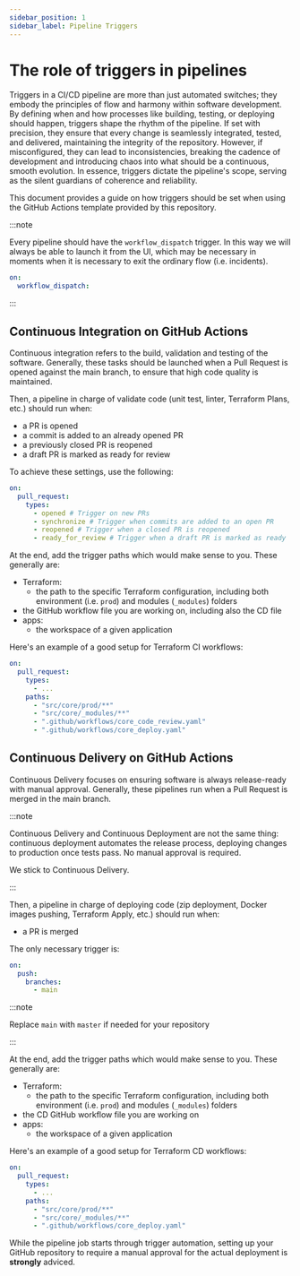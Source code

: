 ```yaml
---
sidebar_position: 1
sidebar_label: Pipeline Triggers
---
```


# The role of triggers in pipelines

Triggers in a CI/CD pipeline are more than just automated switches; they embody
the principles of flow and harmony within software development. By defining when
and how processes like building, testing, or deploying should happen, triggers
shape the rhythm of the pipeline. If set with precision, they ensure that every
change is seamlessly integrated, tested, and delivered, maintaining the
integrity of the repository. However, if misconfigured, they can lead to
inconsistencies, breaking the cadence of development and introducing chaos into
what should be a continuous, smooth evolution. In essence, triggers dictate the
pipeline's scope, serving as the silent guardians of coherence and reliability.

This document provides a guide on how triggers should be set when using the
GitHub Actions template provided by this repository.

:::note

Every pipeline should have the `workflow_dispatch` trigger. In this way we will
always be able to launch it from the UI, which may be necessary in moments when
it is necessary to exit the ordinary flow (i.e. incidents).

```yaml
on:
  workflow_dispatch:
```

:::

## Continuous Integration on GitHub Actions

Continuous integration refers to the build, validation and testing of the
software. Generally, these tasks should be launched when a Pull Request is
opened against the main branch, to ensure that high code quality is maintained.

Then, a pipeline in charge of validate code (unit test, linter, Terraform Plans,
etc.) should run when:

- a PR is opened
- a commit is added to an already opened PR
- a previously closed PR is reopened
- a draft PR is marked as ready for review

To achieve these settings, use the following:

```yaml
on:
  pull_request:
    types:
      - opened # Trigger on new PRs
      - synchronize # Trigger when commits are added to an open PR
      - reopened # Trigger when a closed PR is reopened
      - ready_for_review # Trigger when a draft PR is marked as ready
```

At the end, add the trigger paths which would make sense to you. These generally
are:

- Terraform:
  - the path to the specific Terraform configuration, including both environment
    (i.e. `prod`) and modules (`_modules`) folders
- the GitHub workflow file you are working on, including also the CD file
- apps:
  - the workspace of a given application

Here's an example of a good setup for Terraform CI workflows:

```yaml
on:
  pull_request:
    types:
      - ...
    paths:
      - "src/core/prod/**"
      - "src/core/_modules/**"
      - ".github/workflows/core_code_review.yaml"
      - ".github/workflows/core_deploy.yaml"
```

## Continuous Delivery on GitHub Actions

Continuous Delivery focuses on ensuring software is always release-ready with
manual approval. Generally, these pipelines run when a Pull Request is merged in
the main branch.

:::note

Continuous Delivery and Continuous Deployment are not the same thing: continuous
deployment automates the release process, deploying changes to production once
tests pass. No manual approval is required.

We stick to Continuous Delivery.

:::

Then, a pipeline in charge of deploying code (zip deployment, Docker images
pushing, Terraform Apply, etc.) should run when:

- a PR is merged

The only necessary trigger is:

```yaml
on:
  push:
    branches:
      - main
```

:::note

Replace `main` with `master` if needed for your repository

:::

At the end, add the trigger paths which would make sense to you. These generally
are:

- Terraform:
  - the path to the specific Terraform configuration, including both environment
    (i.e. `prod`) and modules (`_modules`) folders
- the CD GitHub workflow file you are working on
- apps:
  - the workspace of a given application

Here's an example of a good setup for Terraform CD workflows:

```yaml
on:
  pull_request:
    types:
      - ...
    paths:
      - "src/core/prod/**"
      - "src/core/_modules/**"
      - ".github/workflows/core_deploy.yaml"
```

While the pipeline job starts through trigger automation, setting up your GitHub
repository to require a manual approval for the actual deployment is
**strongly** adviced.
